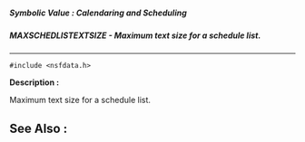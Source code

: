##### Symbolic Value : Calendaring and Scheduling
##### MAXSCHEDLISTEXTSIZE - Maximum text size for a schedule list.
---
```
#include <nsfdata.h>
```
**Description :**

Maximum text size for a schedule list.

**See Also :**
---
